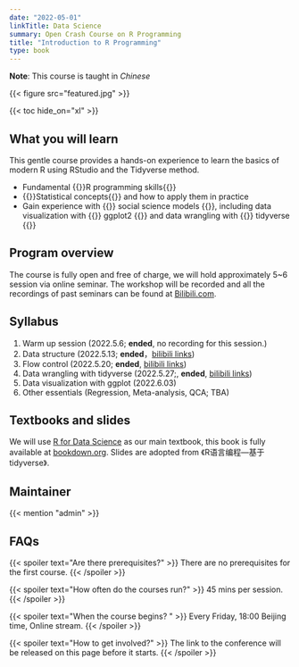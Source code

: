 ```yaml
---
date: "2022-05-01"
linkTitle: Data Science
summary: Open Crash Course on R Programming
title: "Introduction to R Programming"
type: book
---
```


**Note**: This course is taught in *Chinese*

{{< figure src="featured.jpg" >}}

{{< toc hide_on="xl" >}}

## What you will learn

This gentle course provides a hands-on experience to learn the basics of modern R using RStudio and the Tidyverse method.

- Fundamental {{<hl>}}R programming skills{{</hl>}}
- {{<hl>}}Statistical concepts{{</hl>}} and how to apply them in practice
- Gain experience with {{<hl>}} social science models {{</hl>}}, including data visualization with {{<hl>}} ggplot2 {{</hl>}} and data wrangling with {{<hl>}} tidyverse {{</hl>}}

## Program overview

The course is fully open and free of charge, we will hold approximately 5~6 session via online seminar. The workshop will be recorded and all the recordings of past seminars can be found at [Bilibili.com](https://www.bilibili.com/).

## Syllabus

1. Warm up session (2022.5.6; **ended**, no recording for this session.)
2. Data structure (2022.5.13; **ended**，[bilibili links](https://www.bilibili.com/video/BV1jZ4y187P6?spm_id_from=333.999.0.0))
3. Flow control (2022.5.20; **ended**, [bilibili links](https://www.bilibili.com/video/BV1it4y1W7yK/))
4. Data wrangling with tidyverse (2022.5.27;, **ended**, [bilibili links](https://www.bilibili.com/video/BV1Y5411X76S/))
5. Data visualization with ggplot (2022.6.03)
6. Other essentials (Regression, Meta-analysis, QCA; TBA)

## Textbooks and slides
We will use [R for Data Science](https://r4ds.had.co.nz/) as our main textbook, this book is fully available at [bookdown.org](bookdown.org). Slides are adopted from 《R语言编程—基于tidyverse》.

## Maintainer

{{< mention "admin" >}}

## FAQs

{{< spoiler text="Are there prerequisites?" >}}
There are no prerequisites for the first course.
{{< /spoiler >}}

{{< spoiler text="How often do the courses run?" >}}
45 mins per session.
{{< /spoiler >}}

{{< spoiler text="When the course begins? " >}}
Every Friday, 18:00 Beijing time, Online stream.
{{< /spoiler >}}

{{< spoiler text="How to get involved?" >}}
The link to the conference will be released on this page before it starts.
{{< /spoiler >}}
